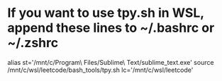 # If you want to use tpy.sh in WSL, append these lines to ~/.bashrc or ~/.zshrc
alias st='/mnt/c/Program\ Files/Sublime\ Text/sublime_text.exe'
source /mnt/c/wsl/leetcode/bash_tools/tpy.sh
lc='/mnt/c/wsl/leetcode'

